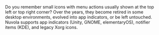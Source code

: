 Do you remember small icons with menu actions usually shown
at the top left or top right corner? Over the years, they
become retired in some desktop environments, evolved into
app indicators, or be left untouched. Nuvola supports app
indicators (Unity, GNOME, elementaryOS), notifier items
(KDE), and legacy Xorg icons.
